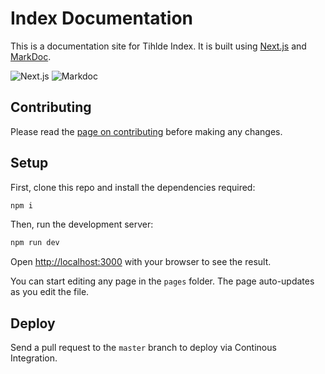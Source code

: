 # Index Documentation

This is a documentation site for Tihlde Index. It is built using 
[Next.js](https://nextjs.org/) and [MarkDoc](https://markdoc.dev/).

![Next.js](https://img.shields.io/badge/Next.js-Framework-black)
![Markdoc](https://img.shields.io/badge/Markdoc-Documentation-blue)


## Contributing

Please read the [page on contributing](https://food-manager.docs.texicon.no/contributing) before making any changes.

## Setup

First, clone this repo and install the dependencies required:

```bash
npm i
```

Then, run the development server:

```bash
npm run dev
```

Open [http://localhost:3000](http://localhost:3000) with your browser to see the result.

You can start editing any page in the `pages` folder. The page auto-updates as you edit the file.

## Deploy

Send a pull request to the `master` branch to deploy via Continous Integration.

